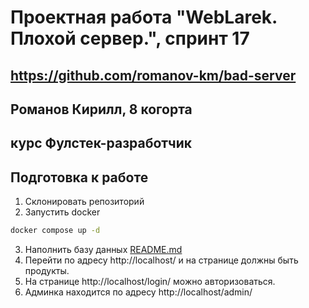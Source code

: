 # Проектная работа "WebLarek. Плохой сервер.", спринт 17

## https://github.com/romanov-km/bad-server
## Романов Кирилл, 8 когорта
## курс Фулстек-разработчик

## Подготовка к работе
1. Склонировать репозиторий
2. Запустить docker
```bash
docker compose up -d
```
3. Наполнить базу данных
[README.md](.dump%2FREADME.md)
4. Перейти по адресу http://localhost/ и на странице должны быть продукты.
5. На странице http://localhost/login/ можно авторизоваться.
6. Админка находится по адресу http://localhost/admin/

